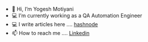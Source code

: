 - 👋 Hi, I’m Yogesh Motiyani
- 💻 I’m currently working as a QA Automation Engineer
- 💻 I write articles here .... [hashnode](https://yogeshmotiyani.hashnode.dev/)
- 📫 How to reach me .... [Linkedin](https://www.linkedin.com/in/yogesh-motiyani/)

<!---
yogeshmotiyani12/yogeshmotiyani12 is a ✨ special ✨ repository because its `README.md` (this file) appears on your GitHub profile.
You can click the Preview link to take a look at your changes.
--->
